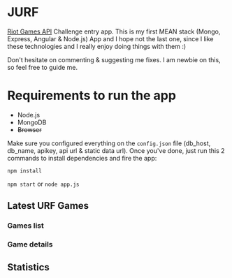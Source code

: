# JURF
[Riot Games API](https://developer.riotgames.com/) Challenge entry app. This is my first MEAN stack (Mongo, Express, Angular & Node.js) App and I hope not the last one, since I like these technologies and I really enjoy doing things with them :)

Don't hesitate on commenting & suggesting me fixes. I am newbie on this, so feel free to guide me.

# Requirements to run the app
* Node.js
* MongoDB
* ~~Browser~~

Make sure you configured everything on the ``config.json`` file (db_host, db_name, apikey, api url & static data url). Once you've done, just run this 2 commands to install dependencies and fire the app:

``npm install``

``npm start`` or ``node app.js``

## Latest URF Games
### Games list


### Game details


## Statistics